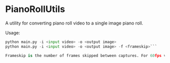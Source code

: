 # PianoRollUtils

A utility for converting piano roll video to a single image piano roll.

Usage: 
```python main.py -i <input video>
python main.py -i <input video> -o <output image>
python main.py -i <input video> -o <output image> -f <frameskip>```

Frameskip is the number of frames skipped between captures. For 60fps video, a frameskip of 30 captures two frames per second.
